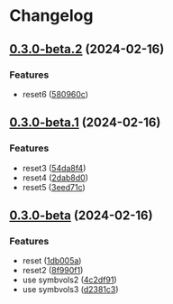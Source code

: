 # Changelog

## [0.3.0-beta.2](https://github.com/ixxeL-actions/tbd-from-trunk-mono/compare/v0.3.0-beta.1...v0.3.0-beta.2) (2024-02-16)


### Features

* reset6 ([580960c](https://github.com/ixxeL-actions/tbd-from-trunk-mono/commit/580960c777ab541c54a65715fdb861971febad46))

## [0.3.0-beta.1](https://github.com/ixxeL-actions/tbd-from-trunk-mono/compare/v0.3.0-beta...v0.3.0-beta.1) (2024-02-16)


### Features

* reset3 ([54da8f4](https://github.com/ixxeL-actions/tbd-from-trunk-mono/commit/54da8f459c7969876e20c6be65913dd77c6bbbf2))
* reset4 ([2dab8d0](https://github.com/ixxeL-actions/tbd-from-trunk-mono/commit/2dab8d07606b6d4a6285c67db3c8a76ac5f9e2b8))
* reset5 ([3eed71c](https://github.com/ixxeL-actions/tbd-from-trunk-mono/commit/3eed71c4e36f0eb88321b2f2f6a2774ed4e124ea))

## [0.3.0-beta](https://github.com/ixxeL-actions/tbd-from-trunk-mono/compare/v0.2.0...v0.3.0-beta) (2024-02-16)


### Features

* reset ([1db005a](https://github.com/ixxeL-actions/tbd-from-trunk-mono/commit/1db005a0d981cb93093c7f00f4b99b69b38a0699))
* reset2 ([8f990f1](https://github.com/ixxeL-actions/tbd-from-trunk-mono/commit/8f990f1cd0e9ab8d79ec816e110abec29f778d94))
* use symbvols2 ([4c2df91](https://github.com/ixxeL-actions/tbd-from-trunk-mono/commit/4c2df91e739b5f57d9ab4819e4cd11e41d4971e1))
* use symbvols3 ([d2381c3](https://github.com/ixxeL-actions/tbd-from-trunk-mono/commit/d2381c3ed842a15ec9b0719cd94ef2dd389e2a82))
